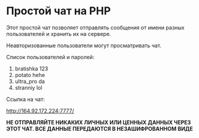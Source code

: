 # Простой чат на PHP
<p>Этот простой чат позволяет отправлять сообщения от имени разных пользователей и хранить их на сервере.</p>
<p>Неавторизованные пользователи могут просматривать чат.</p>
<p>Список пользователей и паролей:</p>
<ol>
  <li>bratishka 123</li>
  <li>potato hehe</li>
  <li>ultra_pro da</li>
  <li>stranniy lol</li>
</ol>
<p>Ссылка на чат:</p>
<a href="http://164.92.172.224:7777/">http://164.92.172.224:7777/</a>
<p><b>НЕ ОТПРАВЛЯЙТЕ НИКАКИХ ЛИЧНЫХ ИЛИ ЦЕННЫХ ДАННЫХ ЧЕРЕЗ ЭТОТ ЧАТ. ВСЕ ДАННЫЕ ПЕРЕДАЮТСЯ В НЕЗАШИФРОВАННОМ ВИДЕ</b></p>
